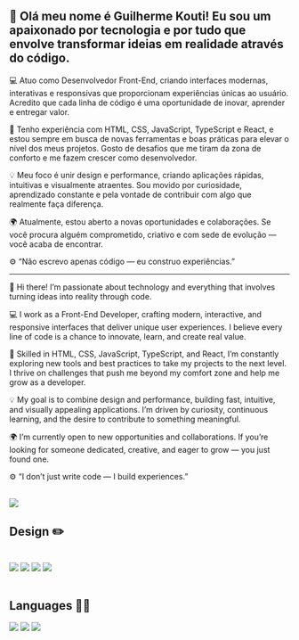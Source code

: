 ## 👋 Olá meu nome é Guilherme Kouti! Eu sou um apaixonado por tecnologia e por tudo que envolve transformar ideias em realidade através do código.

💻 Atuo como Desenvolvedor Front-End, criando interfaces modernas, interativas e responsivas que proporcionam experiências únicas ao usuário. Acredito que cada linha de código é uma oportunidade de inovar, aprender e entregar valor.

🚀 Tenho experiência com HTML, CSS, JavaScript, TypeScript e React, e estou sempre em busca de novas ferramentas e boas práticas para elevar o nível dos meus projetos. Gosto de desafios que me tiram da zona de conforto e me fazem crescer como desenvolvedor.

💡 Meu foco é unir design e performance, criando aplicações rápidas, intuitivas e visualmente atraentes. Sou movido por curiosidade, aprendizado constante e pela vontade de contribuir com algo que realmente faça diferença.

🌍 Atualmente, estou aberto a novas oportunidades e colaborações. Se você procura alguém comprometido, criativo e com sede de evolução — você acaba de encontrar.

⚙️ “Não escrevo apenas código — eu construo experiências.”
____________________________________________________________________________________________________________________________________________________________________________________________________________________________________________________________________

👋 Hi there! I’m passionate about technology and everything that involves turning ideas into reality through code.

💻 I work as a Front-End Developer, crafting modern, interactive, and responsive interfaces that deliver unique user experiences. I believe every line of code is a chance to innovate, learn, and create real value.

🚀 Skilled in HTML, CSS, JavaScript, TypeScript, and React, I’m constantly exploring new tools and best practices to take my projects to the next level. I thrive on challenges that push me beyond my comfort zone and help me grow as a developer.

💡 My goal is to combine design and performance, building fast, intuitive, and visually appealing applications. I’m driven by curiosity, continuous learning, and the desire to contribute to something meaningful.

🌍 I’m currently open to new opportunities and collaborations. If you’re looking for someone dedicated, creative, and eager to grow — you just found one.

⚙️ “I don’t just write code — I build experiences.”
<br>
<br>

![](https://komarev.com/ghpvc/?username=your-github-Gkouti10&color=green)
<br>
## Design :pencil2:
<br>
<img src="https://img.shields.io/badge/Adobe%20Creative%20Cloud-DA1F26?style=for-the-badge&logo=Adobe%20Creative%20Cloud&logoColor=white">
<img src="https://img.shields.io/badge/Adobe%20Photoshop-31A8FF?style=for-the-badge&logo=Adobe%20Photoshop&logoColor=black">
<img src="https://img.shields.io/badge/Adobe%20InDesign-FF3366?style=for-the-badge&logo=Adobe%20InDesign&logoColor=white">
<img src="https://img.shields.io/badge/Canva-%2300C4CC.svg?&style=for-the-badge&logo=Canva&logoColor=white">

<br>
<br>

## Languages 👩‍💻

<img src="https://img.shields.io/badge/HTML5-E34F26?style=for-the-badge&logo=html5&logoColor=white;">
<img src="https://img.shields.io/badge/CSS3-1572B6?style=for-the-badge&logo=css3&logoColor=white">
<img src="https://img.shields.io/badge/JavaScript-323330?style=for-the-badge&logo=javascript&logoColor=F7DF1E">
